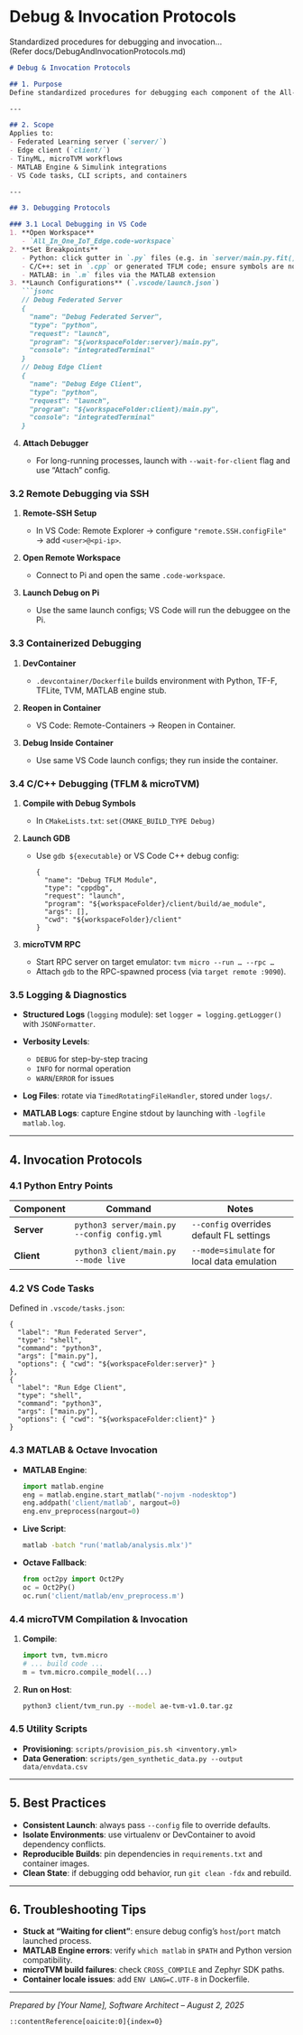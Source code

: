 # Debug & Invocation Protocols  
Standardized procedures for debugging and invocation...  
(Refer docs/DebugAndInvocationProtocols.md)

````markdown
# Debug & Invocation Protocols

## 1. Purpose  
Define standardized procedures for debugging each component of the All-in-One IoT Edge system and the precise invocation patterns for running its scripts, tasks, and tools. Ensures consistency, reproducibility, and rapid troubleshooting across local, remote, and container environments.

---

## 2. Scope  
Applies to:
- Federated Learning server (`server/`)  
- Edge client (`client/`)  
- TinyML, microTVM workflows  
- MATLAB Engine & Simulink integrations  
- VS Code tasks, CLI scripts, and containers

---

## 3. Debugging Protocols  

### 3.1 Local Debugging in VS Code  
1. **Open Workspace**  
   - `All_In_One_IoT_Edge.code-workspace`  
2. **Set Breakpoints**  
   - Python: click gutter in `.py` files (e.g. in `server/main.py.fit()`)  
   - C/C++: set in `.cpp` or generated TFLM code; ensure symbols are not stripped  
   - MATLAB: in `.m` files via the MATLAB extension  
3. **Launch Configurations** (`.vscode/launch.json`)  
   ```jsonc
   // Debug Federated Server
   {
     "name": "Debug Federated Server",
     "type": "python",
     "request": "launch",
     "program": "${workspaceFolder:server}/main.py",
     "console": "integratedTerminal"
   }
   // Debug Edge Client
   {
     "name": "Debug Edge Client",
     "type": "python",
     "request": "launch",
     "program": "${workspaceFolder:client}/main.py",
     "console": "integratedTerminal"
   }
````

4. **Attach Debugger**

   * For long-running processes, launch with `--wait-for-client` flag and use “Attach” config.

### 3.2 Remote Debugging via SSH

1. **Remote-SSH Setup**

   * In VS Code: Remote Explorer → configure `"remote.SSH.configFile"` → add `<user>@<pi-ip>`.
2. **Open Remote Workspace**

   * Connect to Pi and open the same `.code-workspace`.
3. **Launch Debug on Pi**

   * Use the same launch configs; VS Code will run the debuggee on the Pi.

### 3.3 Containerized Debugging

1. **DevContainer**

   * `.devcontainer/Dockerfile` builds environment with Python, TF-F, TFLite, TVM, MATLAB engine stub.
2. **Reopen in Container**

   * VS Code: Remote-Containers → Reopen in Container.
3. **Debug Inside Container**

   * Use same VS Code launch configs; they run inside the container.

### 3.4 C/C++ Debugging (TFLM & microTVM)

1. **Compile with Debug Symbols**

   * In `CMakeLists.txt`: `set(CMAKE_BUILD_TYPE Debug)`
2. **Launch GDB**

   * Use `gdb ${executable}` or VS Code C++ debug config:

     ```jsonc
     {
       "name": "Debug TFLM Module",
       "type": "cppdbg",
       "request": "launch",
       "program": "${workspaceFolder}/client/build/ae_module",
       "args": [],
       "cwd": "${workspaceFolder}/client"
     }
     ```
3. **microTVM RPC**

   * Start RPC server on target emulator: `tvm micro --run … --rpc …`
   * Attach `gdb` to the RPC-spawned process (via `target remote :9090`).

### 3.5 Logging & Diagnostics

* **Structured Logs** (`logging` module): set `logger = logging.getLogger()` with `JSONFormatter`.
* **Verbosity Levels**:

  * `DEBUG` for step-by-step tracing
  * `INFO` for normal operation
  * `WARN`/`ERROR` for issues
* **Log Files**: rotate via `TimedRotatingFileHandler`, stored under `logs/`.
* **MATLAB Logs**: capture Engine stdout by launching with `-logfile matlab.log`.

---

## 4. Invocation Protocols

### 4.1 Python Entry Points

| Component  | Command                                      | Notes                                      |
| ---------- | -------------------------------------------- | ------------------------------------------ |
| **Server** | `python3 server/main.py --config config.yml` | `--config` overrides default FL settings   |
| **Client** | `python3 client/main.py --mode live`         | `--mode=simulate` for local data emulation |

### 4.2 VS Code Tasks

Defined in `.vscode/tasks.json`:

```jsonc
{
  "label": "Run Federated Server",
  "type": "shell",
  "command": "python3",
  "args": ["main.py"],
  "options": { "cwd": "${workspaceFolder:server}" }
},
{
  "label": "Run Edge Client",
  "type": "shell",
  "command": "python3",
  "args": ["main.py"],
  "options": { "cwd": "${workspaceFolder:client}" }
}
```

### 4.3 MATLAB & Octave Invocation

* **MATLAB Engine**:

  ```python
  import matlab.engine
  eng = matlab.engine.start_matlab("-nojvm -nodesktop")
  eng.addpath('client/matlab', nargout=0)
  eng.env_preprocess(nargout=0)
  ```
* **Live Script**:

  ```bash
  matlab -batch "run('matlab/analysis.mlx')"
  ```
* **Octave Fallback**:

  ```python
  from oct2py import Oct2Py
  oc = Oct2Py()
  oc.run('client/matlab/env_preprocess.m')
  ```

### 4.4 microTVM Compilation & Invocation

1. **Compile**:

   ```python
   import tvm, tvm.micro
   # ... build code ...
   m = tvm.micro.compile_model(...)
   ```
2. **Run on Host**:

   ```bash
   python3 client/tvm_run.py --model ae-tvm-v1.0.tar.gz
   ```

### 4.5 Utility Scripts

* **Provisioning**: `scripts/provision_pis.sh <inventory.yml>`
* **Data Generation**: `scripts/gen_synthetic_data.py --output data/envdata.csv`

---

## 5. Best Practices

* **Consistent Launch**: always pass `--config` file to override defaults.
* **Isolate Environments**: use virtualenv or DevContainer to avoid dependency conflicts.
* **Reproducible Builds**: pin dependencies in `requirements.txt` and container images.
* **Clean State**: if debugging odd behavior, run `git clean -fdx` and rebuild.

---

## 6. Troubleshooting Tips

* **Stuck at “Waiting for client”**: ensure debug config’s `host`/`port` match launched process.
* **MATLAB Engine errors**: verify `which matlab` in `$PATH` and Python version compatibility.
* **microTVM build failures**: check `CROSS_COMPILE` and Zephyr SDK paths.
* **Container locale issues**: add `ENV LANG=C.UTF-8` in Dockerfile.

---

*Prepared by \[Your Name], Software Architect – August 2, 2025*

```
::contentReference[oaicite:0]{index=0}
```
